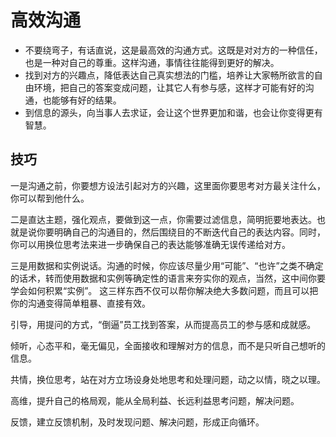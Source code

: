 # 高效沟通

- 不要绕弯子，有话直说，这是最高效的沟通方式。这既是对对方的一种信任，也是一种对自己的尊重。这样沟通，事情往往能得到更好的解决。
- 找到对方的兴趣点，降低表达自己真实想法的门槛，培养让大家畅所欲言的自由环境，把自己的答案变成问题，让其它人有参与感，这样才可能有好的沟通，也能够有好的结果。
- 到信息的源头，向当事人去求证，会让这个世界更加和谐，也会让你变得更有智慧。

## 技巧

一是沟通之前，你要想方设法引起对方的兴趣，这里面你要思考对方最关注什么，你可以帮到他什么。

二是直达主题，强化观点，要做到这一点，你需要过滤信息，简明扼要地表达。也就是说你要明确自己的沟通目的，然后围绕目的不断迭代自己的表达内容。同时，你可以用换位思考法来进一步确保自己的表达能够准确无误传递给对方。

三是用数据和实例说话。沟通的时候，你应该尽量少用“可能”、“也许”之类不确定的话术，转而使用数据和实例等确定性的语言来夯实你的观点，当然，这中间你要学会如何积累“实例”。 这三样东西不仅可以帮你解决绝大多数问题，而且可以把你的沟通变得简单粗暴、直接有效。

引导，用提问的方式，“倒逼”员工找到答案，从而提高员工的参与感和成就感。

倾听，心态平和，毫无偏见，全面接收和理解对方的信息，而不是只听自己想听的信息。

共情，换位思考，站在对方立场设身处地思考和处理问题，动之以情，晓之以理。

高维，提升自己的格局观，能从全局利益、长远利益思考问题，解决问题。

反馈，建立反馈机制，及时发现问题、解决问题，形成正向循环。
